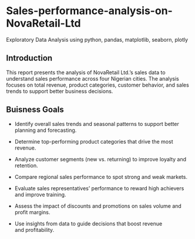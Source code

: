 # Sales-performance-analysis-on-NovaRetail-Ltd
Exploratory Data Analysis using python, pandas, matplotlib, seaborn, plotly 

## Introduction    
 
This report presents the analysis of 
NovaRetail Ltd.’s sales data to understand 
sales performance across four Nigerian 
cities. The analysis focuses on total 
revenue, product categories, customer 
behavior, and sales trends to support 
better business decisions. 
  
## Buisness Goals

* Identify overall sales trends and seasonal patterns to support better planning and forecasting.

* Determine top-performing product categories that drive the most revenue.

* Analyze customer segments (new vs. returning) to improve loyalty and retention.

* Compare regional sales performance to spot strong and weak markets.

* Evaluate sales representatives’ performance to reward high achievers and improve training.

* Assess the impact of discounts and promotions on sales volume and profit margins.

* Use insights from data to guide decisions that boost revenue and profitability.
